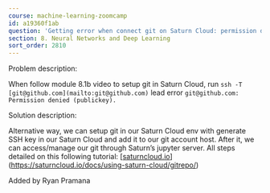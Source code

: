 ```yaml
---
course: machine-learning-zoomcamp
id: a19360f1ab
question: 'Getting error when connect git on Saturn Cloud: permission denied'
section: 8. Neural Networks and Deep Learning
sort_order: 2810
---
```


Problem description:

When follow module 8.1b video to setup git in Saturn Cloud, run `ssh -T [git@github.com](mailto:git@github.com)` lead error `git@github.com: Permission denied (publickey).`

Solution description:

Alternative way, we can setup git in our Saturn Cloud env with generate SSH key in our Saturn Cloud and add it to our git account host. After it, we can access/manage our git through Saturn’s jupyter server. All steps detailed on this following tutorial: [[saturncloud.io](https://saturncloud.io/docs/using-saturn-cloud/gitrepo/)](https://saturncloud.io/docs/using-saturn-cloud/gitrepo/)

Added by Ryan Pramana

